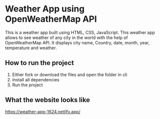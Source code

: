 # Weather App using OpenWeatherMap API

This is a weather app built using HTML, CSS, JavaScript. This weather app allows to see weather of any city in the world with the help of OpenWeatherMap API. It displays city name, Country, date, month, year, temperature and weather.
## How to run the project
1. Either fork or download the files and open the folder in cli
2. Install all dependencies
3. Run the project 


## What the website looks like
https://weather-app-1624.netlify.app/
